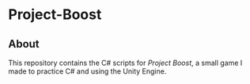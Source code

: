 # Project-Boost

## About

This repository contains the C# scripts for *Project Boost*, a small game I made to practice C# and using the Unity Engine. 
